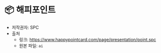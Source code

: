 # 📦 해피포인트

- 저작권자: SPC
- 출처
  - 링크: https://www.happypointcard.com/page/presentation/point.spc
  - 원본 파일: `ai`
